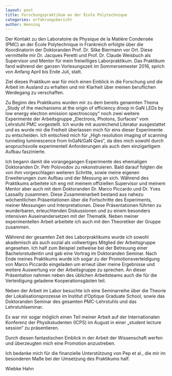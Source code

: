 ```yaml
---
layout: post
title: Forschungspraktikum an der École Polytechnique
categories: erfahrungsbericht
author: Henning
---
```

Der Kontakt zu den Laboratoire de Physique de la Matière Condensée (PMC) an der École Polytechnique in Frankreich erfolgte über die Koordinatorin der Doktoranden Prof. Dr. Silke Biermann vor Ort. Diese vermittelte mir Dr. Jacques Peretti und Prof. Dr. Claude Weisbuch als Supervisor und Mentor für mein freiwilliges Laborpraktikum. Das Praktikum fand während der ganzen Vorlesungszeit im Sommersemester 2016, sprich von Anfang April bis Ende Juli, statt.

Ziel dieses Praktikum war für mich einen Einblick in die Forschung und die Arbeit im Ausland zu erhalten und mir Klarheit über meinen beruflichen Werdegang zu verschaffen.

Zu Beginn des Praktikums wurden mir zu dem bereits genannten Thema „Study of the mechanisms at the origin of efficiency droop in GaN LEDs by low energy electron emission spectroscopy“ noch zwei weitere Experimente der Arbeitsgruppe „Electrons, Photons, Surfaces“ vom Lehrstuhl PMC vorgestellt. Ich wurde mit ausreichend Literatur ausgestattet und es wurde mir die Freiheit überlassen mich für eins dieser Experimente zu entscheiden. Ich entschied mich für „High resolution imaging of scanning tunneling luminescence from InGaN/GaN Qws“, da dies mich sowohl durch anspruchsvolle experimentell Anforderungen als auch dem einzigartigem Aufbau
faszinierte.

Ich begann damit die vorangegangen Experimente des ehemaligen Doktoranden Dr. Petr Polovodov zu rekonstruieren. Bald darauf folgten die von ihm vorgeschlagen weiteren Schritte, sowie meine eigenen Erweiterungen zum Aufbau und der Messung an sich. Während des Praktikums arbeitete ich eng mit meinem offiziellen Supervisor und meinem Mentor aber auch mit dem Doktoranden Dr. Marco Piccardo und Dr. Yves Lassailly zusammen. Diese Zusammenarbeit bestand aus nahezu wöchentlichen Präsentationen über die Fortschritte des Experiments, meiner Messungen und Interpretationen. Diese Präsentationen führten zu wunderbaren, erleuchtenden Diskussionen und zu einem besonders intensiven Auseinandersetzen mit der Thematik. Neben meiner experimentellen Arbeit arbeitete ich auch mit den Theoretiker der
Gruppe zusammen.

Während der gesamten Zeit des Laborpraktikums wurde ich sowohl akademisch als auch sozial als vollwertiges Mitglied der Arbeitsgruppe angesehen. Ich half zum Beispiel zeitweise bei der
Betreuung einer Bachelorstudentin und gab eine Vortrag im Doktoranden Seminar. Nach Ende meines Praktikums wurde ich sogar zu der Promotionsverteidigung von Marco Piccardo eingeladen um erneut über meine Ergebnisse und weitere Auswertung vor der Arbeitsgruppe zu sprechen. An dieser Präsentation nahmen neben des üblichen Arbeitsteams auch die für die Verteidigung geladene
Kooperationsgästen teil.

Neben der Arbeit im Labor besuchte ich eine Seminarreihe über die Theorie der Lokalisationsprozesse im Institut d’Optique Graduate School, sowie das Doktoranden Seminar des
gesamten PMC-Lehrstuhls und das Lehrstuhlseminar.

Es war mir sogar möglich einen Teil meiner Arbeit auf der Internationalen Konferenz der Physikstudenten (ICPS) im August in einer „student lecture session“ zu präsentieren.

Durch diesen fantastischen Einblick in der Arbeit der Wissenschaft werfen und überzeugten mich eine Promotion anzustreben.

Ich bedanke mich für die finanzielle Unterstützung von Pep et al., die mir im besonderen Maße bei der Umsetzung des Praktikums half.

Wiebke Hahn
